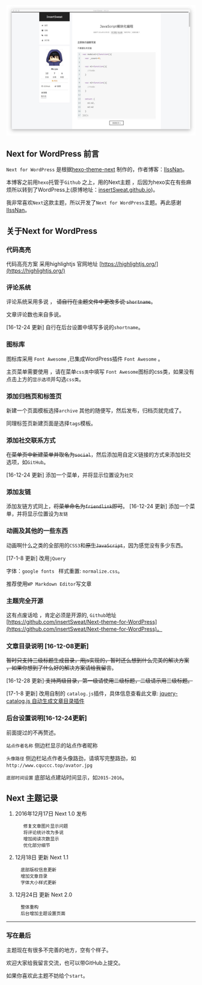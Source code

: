  ![Next](screenshot.png)
## Next for WordPress 前言
`Next for WordPress` 是根据[hexo-theme-next](https://github.com/iissnan/hexo-theme-next) 制作的，作者博客：[IIssNan](http://notes.iissnan.com/)。

本博客之前用`hexo`托管于`Github` 之上，用的Next主题 ，后因为hexo实在有些麻烦所以转到了WordPress上(原博地址：[insertSweat.github.io](http://insertSweat.github.io))。

我非常喜欢`Next`这款主题，所以开发了`Next for WordPress`主题。再此感谢[IIssNan](http://notes.iissnan.com/)。
<!--more-->
## 关于Next for WordPress
### 代码高亮
代码高亮方案 采用highlightjs 官网地址 [https://highlightjs.org/](https://highlightjs.org/)
### 评论系统
评论系统采用多说 ， <s>请自行在主题文件中更改多说 `shortname`</s>。

文章评论数也来自多说。

[16-12-24 更新] 自行在后台设置中填写多说的`shortname`。
### 图标库
图标库采用 `Font Awesome`  ,已集成WordPress插件 `Font Awesome` 。

主页菜单需要使用 ，请在菜单`css类`中填写 `Font Awesome`图标的css类，如果没有点击上方的`显示选项`并勾选`css类`。
### 添加归档页和标签页
新建一个页面模板选择`archive` 其他的随便写，然后发布，归档页就完成了。

同理标签页新建页面是选择`tags`模板。
### 添加社交联系方式
<s>在菜单页中新建菜单并取名为`social`</s>，然后添加用自定义链接的方式来添加社交选项，如`GitHub`。

[16-12-24 更新] 添加一个菜单，并将显示位置设为`社交`
### 添加友链
添加友链方式同上，<s>将菜单命名为`friendlink`即可</s>。
[16-12-24 更新] 添加一个菜单，并将显示位置设为`友链`
### 动画及其他的一些东西
动画啊什么之类的全部用的`CSS3`和<s>原生`JavaScript`</s>，因为感觉没有多少东西。

[17-1-8 更新] 改用`jQuery`

字体：`google fonts `  样式重置: `normalize.css`。

推荐使用`WP Markdown Editor`写文章
### 主题完全开源
这有点废话哈 ，肯定必须是开源的, `Github`地址[https://github.com/insertSweat/Next-theme-for-WordPress](https://github.com/insertSweat/Next-theme-for-WordPress)。
### 文章目录说明 [16-12-08更新]
<s>暂时只支持三级标题生成目录，用js实现的，暂时还么想到什么完美的解决方案 ，如果你想到了什么好的解决方案请给我留言</s>。

[16-12-28 更新]<s> 支持两级目录，第一级请使用二级标题，二级请示用三级标题。</s>

[17-1-8 更新]  改用自制的 `catalog.js`插件，具体信息查看此文章: [jquery-catalog.js 自动生成文章目录插件](http://www.cquccc.top/2017/01/jquery-catalog-js-%e8%87%aa%e5%8a%a8%e7%94%9f%e6%88%90%e6%96%87%e7%ab%a0%e7%9b%ae%e5%bd%95%e6%8f%92%e4%bb%b6/)
### 后台设置说明[16-12-24更新]
前面提过的不再赘述。

`站点作者名称`  侧边栏显示的站点作者昵称

`头像路径` 侧边栏站点作者头像路劲，请填写完整路劲，如`http://www.cquccc.top/avator.jpg`

`底部时间设置`  底部站点建站时间显示，如`2015-2016`。
## Next 主题记录
1. 2016年12月17日  Next 1.0 发布

          修复文章图片显示问题
          将评论统计改为多说
          增加阅读次数显示
          优化部分细节
2. 12月18日  更新  Next 1.1

         底部版权信息更新
         增加文章目录
         字体大小样式更新
3. 12月24日 更新 Next 2.0

         整体重构
         后台增加主题设置页面

----
### 写在最后
主题现在有很多不完善的地方，空有个样子。

欢迎大家给我留言交流，也可以带GitHub上提交。

如果你喜欢此主题不妨给个`start`。
